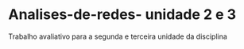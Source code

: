 # Analises-de-redes- unidade 2 e 3
Trabalho avaliativo para a segunda e terceira unidade da disciplina
